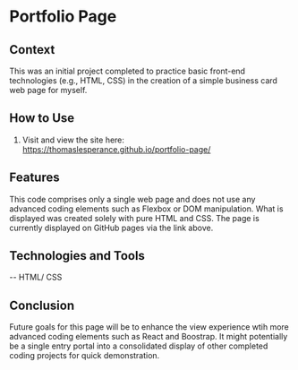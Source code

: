 # Portfolio Page

## Context
This was an initial project completed to practice basic front-end technologies (e.g., HTML, CSS) in the creation of a simple business card web page for myself.

## How to Use
1. Visit and view the site here: https://thomaslesperance.github.io/portfolio-page/

## Features
This code comprises only a single web page and does not use any advanced coding elements such as Flexbox or DOM manipulation. What is displayed was created solely with pure HTML and CSS. The page is currently displayed on GitHub pages via the link above.

## Technologies and Tools
-- HTML/ CSS

## Conclusion
Future goals for this page will be to enhance the view experience wtih more advanced coding elements such as React and Boostrap. It might potentially be a single entry portal into a consolidated display of other completed coding projects for quick demonstration.


